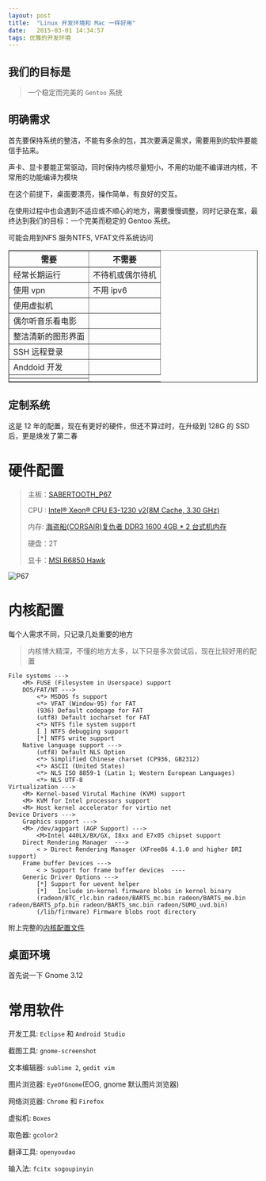```yaml
---
layout: post
title:  "Linux 开发环境和 Mac 一样好用"
date:   2015-03-01 14:34:57
tags: 优雅的开发环境
---
```


## 我们的目标是

> 一个稳定而完美的 `Gentoo` 系统

## 明确需求

首先要保持系统的整洁，不能有多余的包，其次要满足需求，需要用到的软件要能信手拈来。

声卡、显卡要能正常驱动，同时保持内核尽量短小，不用的功能不编译进内核，不常用的功能编译为模块

在这个前提下，桌面要漂亮，操作简单，有良好的交互。

在使用过程中也会遇到不适应或不顺心的地方，需要慢慢调整，同时记录在案，最终达到我们的目标：一个完美而稳定的 Gentoo 系统。

<table border=”1”>
    <tr>
        <th>需要</th>
        <th>不需要</th>
    </tr>
    <tr>
        <td>经常长期运行</td>
        <td>不待机或偶尔待机</td>
    </tr>
    <tr>
        <td>使用 vpn</td>
        <td>不用 ipv6</td>
    </tr>
    <tr>
        <td>使用虚拟机</td>
        <td></td>
    </tr>
    <tr>
        <td>偶尔听音乐看电影</td>
        <td></td>
    </tr>
    <tr>
        <td>整洁清新的图形界面</td>
        <td></td>
    </td>
    <tr>
        <td>SSH 远程登录</td>
        <td></td>
    </tr>
    <tr>
        <td>Anddoid 开发</td>
        <td></td>
    </tr>
    <td>
        <tr>可能会用到NFS 服务</tr>
        <tr></tr>
    </td>
    <td>
        <tr>NTFS, VFAT文件系统访问</tr>
        <tr></tr>
    </td>
</table>



## 定制系统

这是 12 年的配置，现在有更好的硬件，但还不算过时，在升级到 128G 的 SSD 后，更是焕发了第二春





# 硬件配置
>
> 主板：[SABERTOOTH_P67][P67]
>    
> CPU : [Intel® Xeon® CPU E3-1230 v2(8M Cache, 3.30 GHz)][CPU]
>    
> 内存: [海盗船(CORSAIR)复仇者 DDR3 1600 4GB * 2 台式机内存][MEM]
>   
> 硬盘：2T
>   
> 显卡：[MSI R6850 Hawk][VGA]


   ![P67][P67IMG]

# 内核配置

每个人需求不同，只记录几处重要的地方

> 内核博大精深，不懂的地方太多，以下只是多次尝试后，现在比较好用的配置
>>>
    File systems --->
        <M> FUSE (Filesystem in Userspace) support
        DOS/FAT/NT --->
            <*> MSDOS fs support
            <*> VFAT (Window-95) for FAT
            (936) Default codepage for FAT
            (utf8) Default iocharset for FAT
            <*> NTFS file system support
            [ ] NTFS debugging support
            [*] NTFS write support
        Native language support --->
            (utf8) Default NLS Option
            <*> Simplified Chinese charset (CP936, GB2312)
            <*> ASCII (United States)
            <*> NLS ISO 8859-1 (Latin 1; Western European Languages)
            <*> NLS UTF-8
    Virtualization --->
        <M> Kernel-based Virutal Machine (KVM) support
        <M> KVM for Intel processors support
        <M> Host kernel accelerator for virtio net
    Device Drivers --->
        Graphics support --->
        <M> /dev/agpgart (AGP Support) --->
            <M>Intel 440LX/BX/GX, I8xx and E7x05 chipset support
        Direct Rendering Manager  --->
            < > Direct Rendering Manager (XFree86 4.1.0 and higher DRI support)
        Frame buffer Devices --->
            < > Support for frame buffer devices  ----
        Generic Driver Options --->
            [*] Support for uevent helper
            [*]   Include in-kernel firmware blobs in kernel binary
            (radeon/BTC_rlc.bin radeon/BARTS_mc.bin radeon/BARTS_me.bin radeon/BARTS_pfp.bin radeon/BARTS_smc.bin radeon/SUMO_uvd.bin)
            (/lib/firmware) Firmware blobs root directory
>>>

附上完整的[内核配置文件][KERNEL]



## 桌面环境

首先说一下
Gnome 3.12

# 常用软件

开发工具: `Eclipse` 和 `Android Studio`

截图工具: `gnome-screenshot`

文本编辑器: `sublime 2`, `gedit vim`

图片浏览器: `EyeOfGnome`(EOG, gnome 默认图片浏览器)

网络浏览器: `Chrome` 和 `Firefox`

虚拟机: `Boxes`

取色器: `gcolor2`	

翻译工具: `openyoudao`

输入法: `fcitx sogoupinyin`


[P67]:         http://www.asus.com.cn/Motherboards/SABERTOOTH_P67/
[CPU]:         http://ark.intel.com/zh-cn/products/52271/Intel-Xeon-Processor-E3-1230-8M-Cache-3_20-GHz?_ga=1.248915271.1320732358.1425372536

[P67IMG]:      http://www.asus.com.cn/websites/global/products/ZYgjt71bzlh62Zk9/product_overview.jpg
[MEM]:         http://item.jd.com/615822.html#none
[VGA]:         http://www.chiphell.com/article-756-1.html 
[KERNEL]:      /assets/data/config
